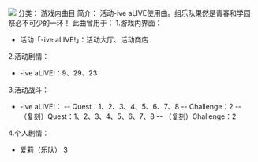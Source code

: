 ![](//static.kivo.wiki/images/music/cover/LkJCpsvngK5sgVN1NiSkwh0tsSefpCaG.png)
分类： 游戏内曲目
简介：
活动-ive aLIVE使用曲。组乐队果然是青春和学园祭必不可少的一环！
此曲曾用于：
1.游戏内界面：
 - 活动「-ive aLIVE!」：活动大厅、活动商店

2.活动剧情：
 - -ive aLIVE!：9、29、23

3.活动战斗：
 - -ive aLIVE!：
 -- Quest：1、2、3、4、5、6、7、8
 -- Challenge：2
 -- （复刻）Quest：1、2、3、4、5、6、7、8
 -- （复刻）Challenge：2

4.个人剧情：
 - 爱莉（乐队） 3

